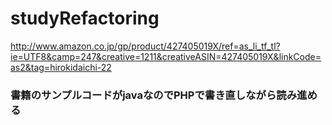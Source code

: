 # studyRefactoring
http://www.amazon.co.jp/gp/product/427405019X/ref=as_li_tf_tl?ie=UTF8&camp=247&creative=1211&creativeASIN=427405019X&linkCode=as2&tag=hirokidaichi-22

### 書籍のサンプルコードがjavaなのでPHPで書き直しながら読み進める
